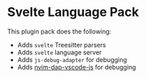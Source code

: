 # Svelte Language Pack

This plugin pack does the following:

- Adds `svelte` Treesitter parsers
- Adds `svelte` language server
- Adds `js-debug-adapter` for debugging
- Adds [nvim-dap-vscode-js](https://github.com/mxsdev/nvim-dap-vscode-js) for debugging

